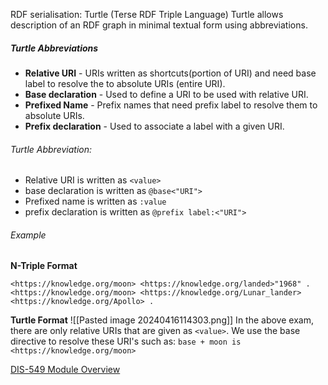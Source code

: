 RDF serialisation: Turtle (Terse RDF Triple Language)
Turtle allows description of an RDF graph in minimal textual form using abbreviations.
##### Turtle Abbreviations
- **Relative URI** - URIs written as shortcuts(portion of URI) and need base label to resolve the to absolute URIs (entire URI).
- **Base declaration** - Used to define a URI to be used with relative URI.
- **Prefixed Name** - Prefix names that need prefix label to resolve them to absolute URIs.
- **Prefix declaration** - Used to associate a label with a given URI.

###### Turtle Abbreviation:
- Relative URI is written as `<value>`
- base declaration is written as `@base<"URI">`
- Prefixed name is written as `:value`
- prefix declaration is written as `@prefix label:<"URI">`
###### Example
**N-Triple Format**
```
<https://knowledge.org/moon> <https://knowledge.org/landed>"1968" .
<https://knowledge.org/moon> <https://knowledge.org/Lunar_lander> <https://knowledge.org/Apollo> .
```

**Turtle Format**
![[Pasted image 20240416114303.png]]
In the above exam, there are only relative URIs that are given as `<value>`. We use the base directive to resolve these URI's such as: `base + moon is <https://knowledge.org/moon>`


[DIS-549 Module Overview](DIS-549%20Module%20Overview.md)
